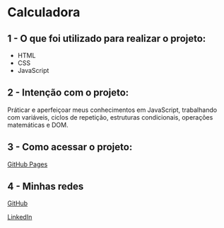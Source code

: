 <h1>Calculadora</h1>  

<h2>1 - O que foi utilizado para realizar o projeto:</h2> 
<ul>     
  <li>HTML     
  <li>CSS     
  <li>JavaScript 
</ul>  

<h2>2 - Intenção com o projeto:</h2> 
<p>Práticar e aperfeiçoar meus conhecimentos em JavaScript, 
trabalhando com variáveis, ciclos de repetição, estruturas condicionais, operações matemáticas e DOM.</p>  

<h2>3 - Como acessar o projeto:</h2> 
<p><a href="https://matheusvzambon.github.io/Calculadora/">GitHub Pages</a></p>  

<h2>4 - Minhas redes</h2> 
<p><a href="https://github.com/MatheusVZambon">GitHub</a> 
<p><a href="https://www.linkedin.com/in/matheus-zambon/">LinkedIn</a>
